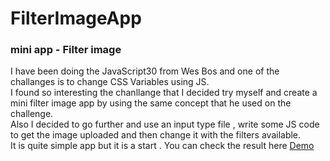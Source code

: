 # FilterImageApp
### mini app - Filter image

I have been doing the JavaScript30 from Wes Bos and one of the challanges is to change CSS Variables using JS.  
I found so interesting the chanllange that I decided try myself and create a mini filter image app by using the same concept that he used on the challenge.  
Also I decided to go further and use an input type file , write some JS code to get the image uploaded and then change it with the filters available.  
It is quite simple app but it is a start . You can check the result here [Demo]()  
